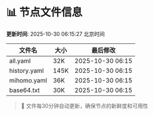 # 📊 节点文件信息

**更新时间**: 2025-10-30 06:15:27 北京时间

| 文件名 | 大小 | 最后修改 |
|--------|------|----------|
| all.yaml | 32K | 2025-10-30 06:15 |
| history.yaml | 145K | 2025-10-30 06:15 |
| mihomo.yaml | 36K | 2025-10-30 06:15 |
| base64.txt | 30K | 2025-10-30 06:15 |

> 🔄 文件每30分钟自动更新，确保节点的新鲜度和可用性
